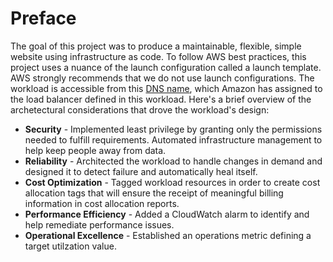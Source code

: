 # Preface
The goal of this project was to produce a maintainable, flexible, simple website using infrastructure as code. To follow AWS best practices, this project uses a nuance of the launch configuration called a launch template. AWS strongly recommends that we do not use launch configurations. The workload is accessible from this [DNS name](http://yes-web-707066843.us-east-2.elb.amazonaws.com/), which Amazon has assigned to the load balancer defined in this workload.
Here's a brief overview of the archetectural considerations that drove the workload's design:

- **Security** - Implemented least privilege by granting only the permissions needed to fulfill requirements. Automated infrastructure management to help keep people away from data.
- **Reliability** - Architected the workload to handle changes in demand and designed it to detect failure and automatically heal itself. 
- **Cost Optimization** - Tagged workload resources in order to create cost allocation tags that will ensure the receipt of meaningful billing information in cost allocation reports.
- **Performance Efficiency** - Added a CloudWatch alarm to identify and help remediate performance issues.
- **Operational Excellence** - Established an operations metric defining a target utilzation value.
